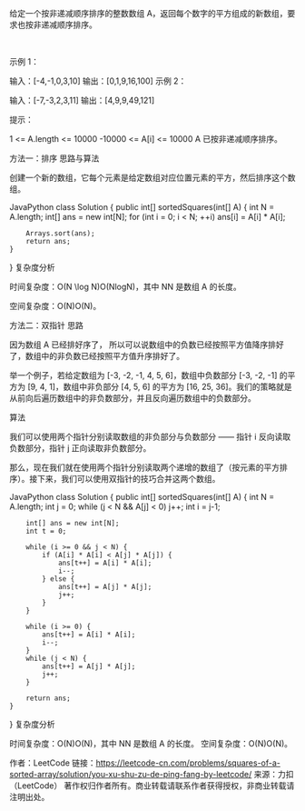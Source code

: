 给定一个按非递减顺序排序的整数数组 A，返回每个数字的平方组成的新数组，要求也按非递减顺序排序。

 

示例 1：

输入：[-4,-1,0,3,10]
输出：[0,1,9,16,100]
示例 2：

输入：[-7,-3,2,3,11]
输出：[4,9,9,49,121]
 

提示：

1 <= A.length <= 10000
-10000 <= A[i] <= 10000
A 已按非递减顺序排序。


方法一：排序
思路与算法

创建一个新的数组，它每个元素是给定数组对应位置元素的平方，然后排序这个数组。

JavaPython
class Solution {
    public int[] sortedSquares(int[] A) {
        int N = A.length;
        int[] ans = new int[N];
        for (int i = 0; i < N; ++i)
            ans[i] = A[i] * A[i];

        Arrays.sort(ans);
        return ans;
    }
}
复杂度分析

时间复杂度：O(N \log N)O(NlogN)，其中 NN 是数组 A 的长度。

空间复杂度：O(N)O(N)。

方法二：双指针
思路

因为数组 A 已经排好序了， 所以可以说数组中的负数已经按照平方值降序排好了，数组中的非负数已经按照平方值升序排好了。

举一个例子，若给定数组为 [-3, -2, -1, 4, 5, 6]，数组中负数部分 [-3, -2, -1] 的平方为 [9, 4, 1]，数组中非负部分 [4, 5, 6] 的平方为 [16, 25, 36]。我们的策略就是从前向后遍历数组中的非负数部分，并且反向遍历数组中的负数部分。

算法

我们可以使用两个指针分别读取数组的非负部分与负数部分 —— 指针 i 反向读取负数部分，指针 j 正向读取非负数部分。

那么，现在我们就在使用两个指针分别读取两个递增的数组了（按元素的平方排序）。接下来，我们可以使用双指针的技巧合并这两个数组。

JavaPython
class Solution {
    public int[] sortedSquares(int[] A) {
        int N = A.length;
        int j = 0;
        while (j < N && A[j] < 0)
            j++;
        int i = j-1;

        int[] ans = new int[N];
        int t = 0;

        while (i >= 0 && j < N) {
            if (A[i] * A[i] < A[j] * A[j]) {
                ans[t++] = A[i] * A[i];
                i--;
            } else {
                ans[t++] = A[j] * A[j];
                j++;
            }
        }

        while (i >= 0) {
            ans[t++] = A[i] * A[i];
            i--;
        }
        while (j < N) {
            ans[t++] = A[j] * A[j];
            j++;
        }

        return ans;
    }
}
复杂度分析

时间复杂度：O(N)O(N)，其中 NN 是数组 A 的长度。
空间复杂度：O(N)O(N)。

作者：LeetCode
链接：https://leetcode-cn.com/problems/squares-of-a-sorted-array/solution/you-xu-shu-zu-de-ping-fang-by-leetcode/
来源：力扣（LeetCode）
著作权归作者所有。商业转载请联系作者获得授权，非商业转载请注明出处。